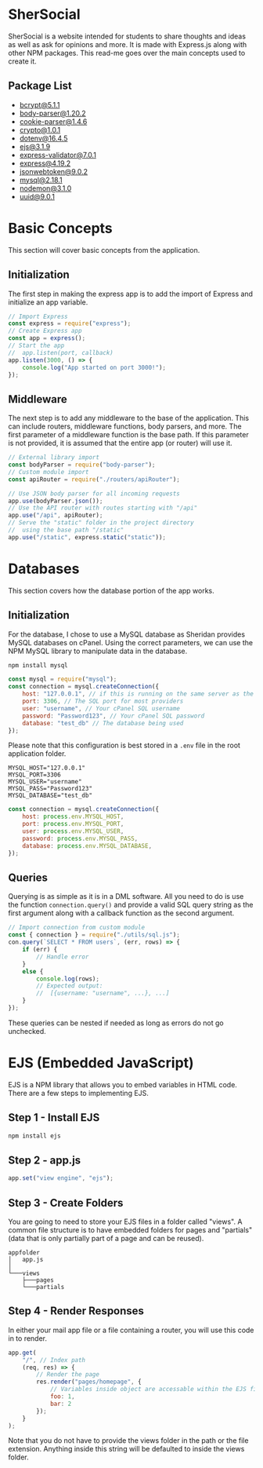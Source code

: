 
# SherSocial
SherSocial is a website intended for students to share thoughts and ideas as well as ask for opinions and more. It is made with Express.js along with other NPM packages. This read-me goes over the main concepts used to create it.
## Package List
* [bcrypt@5.1.1](https://www.npmjs.com/package/bcrypt/v/5.1.1)
* [body-parser@1.20.2](https://www.npmjs.com/package/body-parser/v/1.20.2)
* [cookie-parser@1.4.6](https://www.npmjs.com/package/cookie-parser/v/1.4.6)
* [crypto@1.0.1](https://www.npmjs.com/package/crypto/v/1.0.1)
* [dotenv@16.4.5](https://www.npmjs.com/package/dotenv/v/16.4.5)
* [ejs@3.1.9](https://www.npmjs.com/package/ejs/v/3.1.9)
* [express-validator@7.0.1](https://www.npmjs.com/package/express-validator/v/7.0.1)
* [express@4.19.2](https://www.npmjs.com/package/express/v/4.19.2)
* [jsonwebtoken@9.0.2](https://www.npmjs.com/package/jsonwebtoken/v/9.0.2)
* [mysql@2.18.1](https://www.npmjs.com/package/mysql/v/2.18.1)
* [nodemon@3.1.0](https://www.npmjs.com/package/nodemon/v/3.1.0)
* [uuid@9.0.1](https://www.npmjs.com/package/uuid/v/9.0.1)

# Basic Concepts
This section will cover basic concepts from the application.
## Initialization
The first step in making the express app is to add the import of Express and initialize an app variable.
```js
// Import Express
const express = require("express");
// Create Express app
const app = express();
// Start the app
//  app.listen(port, callback)
app.listen(3000, () => {
    console.log("App started on port 3000!");
});
```
## Middleware
The next step is to add any middleware to the base of the application. This can include routers, middleware functions, body parsers, and more. The first parameter of a middleware function is the base path. If this parameter is not provided, it is assumed that the entire app (or router) will use it.
```js
// External library import
const bodyParser = require("body-parser");
// Custom module import
const apiRouter = require("./routers/apiRouter");

// Use JSON body parser for all incoming requests
app.use(bodyParser.json());
// Use the API router with routes starting with "/api"
app.use("/api", apiRouter);
// Serve the "static" folder in the project directory
//  using the base path "/static"
app.use("/static", express.static("static"));
```

# Databases
This section covers how the database portion of the app works.
## Initialization
For the database, I chose to use a MySQL database as Sheridan provides MySQL databases on cPanel. Using the correct parameters, we can use the NPM MySQL library to manipulate data in the database.
```bash
npm install mysql
```
```js
const mysql = require("mysql");
const connection = mysql.createConnection({
    host: "127.0.0.1", // if this is running on the same server as the SQL (which it is)
    port: 3306, // The SQL port for most providers
    user: "username", // Your cPanel SQL username
    password: "Password123", // Your cPanel SQL password
    database: "test_db" // The database being used
});
```
Please note that this configuration is best stored in a `.env` file in the root application folder.
```env
MYSQL_HOST="127.0.0.1"
MYSQL_PORT=3306
MYSQL_USER="username"
MYSQL_PASS="Password123"
MYSQL_DATABASE="test_db"
```
```js
const connection = mysql.createConnection({
    host: process.env.MYSQL_HOST,
    port: process.env.MYSQL_PORT,
    user: process.env.MYSQL_USER,
    password: process.env.MYSQL_PASS,
    database: process.env.MYSQL_DATABASE,
});
```
## Queries
Querying is as simple as it is in a DML software. All you need to do is use the function `connection.query()` and provide a valid SQL query string as the first argument along with a callback function as the second argument.
```js
// Import connection from custom module
const { connection } = require("./utils/sql.js");
con.query(`SELECT * FROM users`, (err, rows) => {
    if (err) {
        // Handle error
    }
    else {
        console.log(rows);
        // Expected output:
        //  [{username: "username", ...}, ...]
    }
});
```
These queries can be nested if needed as long as errors do not go unchecked.

# EJS (Embedded JavaScript)
EJS is a NPM library that allows you to embed variables in HTML code. There are a few steps to implementing EJS.
## Step 1 - Install EJS
```bash
npm install ejs
```
## Step 2 - app.js
```js
app.set("view engine", "ejs");
```
## Step 3 - Create Folders
You are going to need to store your EJS files in a folder called "views". A common file structure is to have embedded folders for pages and "partials" (data that is only partially part of a page and can be reused).
```
appfolder
│   app.js
│   
└───views
    ├───pages
    └───partials
```
## Step 4 - Render Responses
In either your mail app file or a file containing a router, you will use this code in to render.
```js
app.get(
    "/", // Index path
    (req, res) => {
        // Render the page
        res.render("pages/homepage", {
            // Variables inside object are accessable within the EJS file
            foo: 1,
            bar: 2
        });
    }
);
```
Note that you do not have to provide the views folder in the path or the file extension. Anything inside this string will be defaulted to inside the views folder.